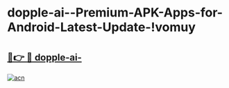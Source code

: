 # dopple-ai--Premium-APK-Apps-for-Android-Latest-Update-!vomuy

# <h2><a href="https://iigdmx.esa.edu.pl?title=dopple-ai-&ref=vomuy">🔗👉 🔴 dopple-ai-</a></h2>

[![acn](https://github.com/user-attachments/assets/0f9c940e-d8b0-45ae-aac7-cd30a18b3e1c)](https://iigdmx.esa.edu.pl?title=dopple-ai-&ref=vomuy)

